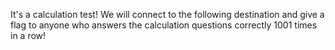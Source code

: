 It's a calculation test! We will connect to the following destination and give a flag to anyone who answers the calculation questions correctly 1001 times in a row!
